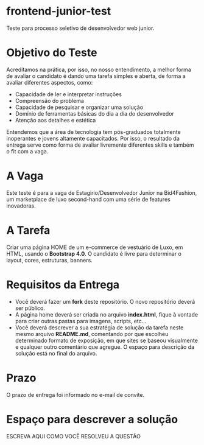 # frontend-junior-test
Teste para processo seletivo de desenvolvedor web junior.

# Objetivo do Teste

Acreditamos na prática, por isso, no nosso entendimento, a melhor forma de avaliar o candidato é dando uma tarefa simples e aberta, de forma a avaliar diferentes aspectos, como:

* Capacidade de ler e interpretar instruções
* Compreensão do problema
* Capacidade de pesquisar e organizar uma solução
* Domínio de ferramentas básicas do dia a dia do desenvolvedor
* Atenção aos detalhes e estética

Entendemos que a área de tecnologia tem pós-graduados totalmente inoperantes e jovens altamente capacitados. Por isso, o resultado da entrega serve como forma de avaliar livremente diferentes skills e também o fit com a vaga.

# A Vaga

Este teste é para a vaga de Estagirio/Desenvolvedor Junior na Bid4Fashion, um marketplace de luxo second-hand com uma série de features inovadoras.

# A Tarefa

Criar uma página HOME de um e-commerce de vestuário de Luxo, em HTML, usando o **Bootstrap 4.0**. O candidato é livre para determinar o layout, cores, estruturas, banners.

# Requisitos da Entrega

* Você deverá fazer um **fork** deste repositório. O novo repositório deverá ser público.
* A página home deverá ser criada no arquivo **index.html**, fique à vontade para criar outras pastas para imagens, scripts, etc...
* Você deverá descrever a sua estratégia de solução da tarefa neste mesmo arquivo **README.md**, comentando por que escolheu determinado formato de exposição, em que sites se baseou visualmente e qualquer outro comentário que agregue. O espaço para descrição da solução está no final do arquivo.

# Prazo

O prazo de entrega foi informado no e-mail de convite.

# Espaço para descrever a solução


 ESCREVA AQUI COMO VOCÊ RESOLVEU A QUESTÃO
